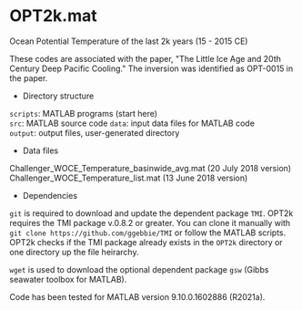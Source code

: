 # OPT2k.mat

Ocean Potential Temperature of the last 2k years (15 - 2015 CE)

These codes are associated with the paper, "The Little Ice Age and 20th Century Deep Pacific Cooling."
The inversion was identified as OPT-0015 in the paper. 

* Directory structure

`scripts`: MATLAB programs (start here) \
`src`: MATLAB source code 
`data`: input data files for MATLAB code \
`output`: output files, user-generated directory

* Data files

Challenger_WOCE_Temperature_basinwide_avg.mat (20 July 2018 version) \
Challenger_WOCE_Temperature_list.mat (13 June 2018 version)

* Dependencies

`git` is required to download and update the dependent package `TMI`.
OPT2k requires the TMI package v.0.8.2 or greater. You can clone it
manually with `git clone https://github.com/ggebbie/TMI` or follow the
MATLAB scripts. OPT2k checks if the TMI package already exists in the `OPT2k`
directory or one directory up the file heirarchy. 

`wget` is used to download the optional dependent package `gsw` (Gibbs
seawater toolbox for MATLAB).

Code has been tested for MATLAB version 9.10.0.1602886 (R2021a).
